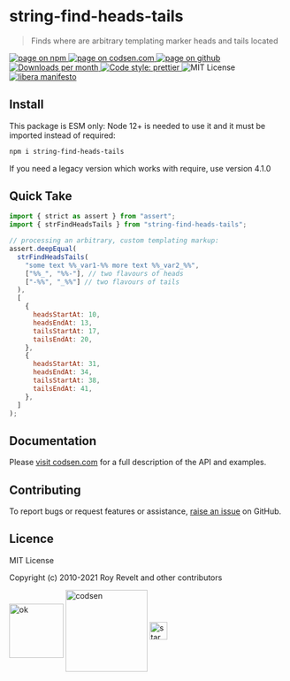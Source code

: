 # string-find-heads-tails

> Finds where are arbitrary templating marker heads and tails located

<div class="package-badges">
  <a href="https://www.npmjs.com/package/string-find-heads-tails" rel="nofollow noreferrer noopener">
    <img src="https://img.shields.io/badge/-npm-blue?style=flat-square" alt="page on npm">
  </a>
  <a href="https://codsen.com/os/string-find-heads-tails" rel="nofollow noreferrer noopener">
    <img src="https://img.shields.io/badge/-codsen-blue?style=flat-square" alt="page on codsen.com">
  </a>
  <a href="https://github.com/codsen/codsen/tree/main/packages/string-find-heads-tails" rel="nofollow noreferrer noopener">
    <img src="https://img.shields.io/badge/-github-blue?style=flat-square" alt="page on github">
  </a>
  <a href="https://npmcharts.com/compare/string-find-heads-tails?interval=30" rel="nofollow noreferrer noopener" target="_blank">
    <img src="https://img.shields.io/npm/dm/string-find-heads-tails.svg?style=flat-square" alt="Downloads per month">
  </a>
  <a href="https://prettier.io" rel="nofollow noreferrer noopener" target="_blank">
    <img src="https://img.shields.io/badge/code_style-prettier-brightgreen.svg?style=flat-square" alt="Code style: prettier">
  </a>
  <img src="https://img.shields.io/badge/licence-MIT-brightgreen.svg?style=flat-square" alt="MIT License">
  <a href="https://liberamanifesto.com" rel="nofollow noreferrer noopener" target="_blank">
    <img src="https://img.shields.io/badge/libera-manifesto-lightgrey.svg?style=flat-square" alt="libera manifesto">
  </a>
</div>

## Install

This package is ESM only: Node 12+ is needed to use it and it must be imported instead of required:

```bash
npm i string-find-heads-tails
```

If you need a legacy version which works with require, use version 4.1.0

## Quick Take

```js
import { strict as assert } from "assert";
import { strFindHeadsTails } from "string-find-heads-tails";

// processing an arbitrary, custom templating markup:
assert.deepEqual(
  strFindHeadsTails(
    "some text %%_var1-%% more text %%_var2_%%",
    ["%%_", "%%-"], // two flavours of heads
    ["-%%", "_%%"] // two flavours of tails
  ),
  [
    {
      headsStartAt: 10,
      headsEndAt: 13,
      tailsStartAt: 17,
      tailsEndAt: 20,
    },
    {
      headsStartAt: 31,
      headsEndAt: 34,
      tailsStartAt: 38,
      tailsEndAt: 41,
    },
  ]
);
```

## Documentation

Please [visit codsen.com](https://codsen.com/os/string-find-heads-tails/) for a full description of the API and examples.

## Contributing

To report bugs or request features or assistance, [raise an issue](https://github.com/codsen/codsen/issues/new/choose) on GitHub.

## Licence

MIT License

Copyright (c) 2010-2021 Roy Revelt and other contributors

<img src="https://codsen.com/images/png-codsen-ok.png" width="98" alt="ok" align="center"> <img src="https://codsen.com/images/png-codsen-1.png" width="148" alt="codsen" align="center"> <img src="https://codsen.com/images/png-codsen-star-small.png" width="32" alt="star" align="center">

